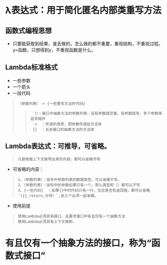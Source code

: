 # λ表达式：用于简化匿名内部类重写方法
## 函数式编程思想
* 只要能获取到结果，谁去做的，怎么做的都不重要，重视结构，不重视过程。y=函数，只想得到y，不重视函数是什么。
## Lambda标准格式
* 一些参数
* 一个箭头
* 一段代码
>     （参数列表）-> {一些重写方法的代码}
>>      （）：接口中抽象方法的参数列表，没有参数就空着，有参数就写，多个参数用逗号隔开
>>      ->  ：传递的意思，把参数传递给方法体
>>      {}  ：长些接口的抽象方法的方法体
## Lambda表达式：可推导，可省略。
>     凡是根据上下文推导出来的内容，都可以省略书写
* 可省略的内容：
>     1、（参数列表）：括号中参数列表的数据类型，可以省略不写。
>     2、（参数列表）：括号中的参数如果只有一个，那么类型和（）都可以不写
>     3、{一些代码}  ：如果{}中的代码只有一行，无论是否有返回值，都可以省略`({},return,分号）`,这三个必须一起省略。
* 使用前提
>     使用Lambda必须具有接口，且要求接口中有且仅有一个抽象方法
>     使用Lambda必须具有上下文推断。
# 有且仅有一个抽象方法的接口，称为“函数式接口”









